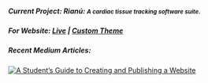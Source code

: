 ##### Current Project: <em>Rianú:</em> <small>A cardiac tissue tracking software suite.</small>

##### For Website: [Live](https://jack.engineering) | [Custom Theme](https://github.com/Jack-alope/sourgough-starter)

##### Recent Medium Articles:
<a target="_blank" href="https://github-readme-medium-recent-article.vercel.app/medium/@jack.f.murphy/0"><img src="https://github-readme-medium-recent-article.vercel.app/medium/@jack.f.murphy/0" alt="A Student’s Guide to Creating and Publishing a Website"> 

